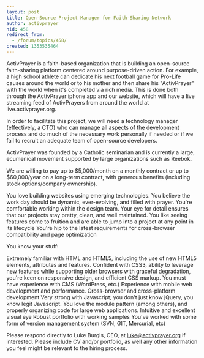 ```yaml
---
layout: post
title: Open-Source Project Manager for Faith-Sharing Network
author: activprayer
nid: 458
redirect_from:
  - /forum/topics/458/
created: 1353535464
---
```

ActivPrayer is a faith-based organization that is building an open-source faith-sharing platform centered around purpose-driven action. For example, a high school athlete can dedicate his next football game for Pro-Life causes around the world or to his mother and then share his "ActivPrayer" with the world when it's completed via rich media. This is done both through the ActivPrayer iphone app and our website, which will have a live streaming feed of ActivPrayers from around the world at live.activprayer.org.

In order to facilitate this project, we will need a technology manager (effectively, a CTO) who can manage all aspects of the development process and do much of the necessary work personally if needed or if we fail to recruit an adequate team of open-source developers.

ActivPrayer was founded by a Catholic seminarian and is currently a large, ecumenical movement supported by large organizations such as Reebok. 

We are willing to pay up to $5,000/month on a monthly contract or up to $60,000/year on a long-term contract, with generous benefits (including stock options/company ownership). 

You love building websites using emerging technologies.
You believe the work day should be dynamic, ever-evolving, and filled with prayer.
You're comfortable working within the design team.
Your eye for detail ensures that our projects stay pretty, clean, and well maintained.
You like seeing features come to fruition and are able to jump into a project at any point in its lifecycle
You're hip to the latest requirements for cross-browser compatibility and page optimization

You know your stuff:

Extremely familiar with HTML and HTML5, including the use of new HTML5 elements, attributes and features.
Confident with CSS3, ability to leverage new features while supporting older browsers with graceful degradation, you're keen on responsive design, and efficient CSS markup.
You must have experience with CMS (WordPress, etc.)
Experience with mobile web development and performance.
Cross-browser and cross-platform development
Very strong with Javascript; you don't just know jQuery, you know legit Javascript. You love the module pattern (among others), and properly organizing code for large web applications.
Intuitive and excellent visual eye
Robust portfolio with working samples
You've worked with some form of version management system (SVN, GIT, Mercurial, etc)

Please respond directly to Luke Burgis, CEO, at luke@activprayer.org if interested. Please include CV and/or portfolio, as well any other information you feel might be relevant to the hiring process.
